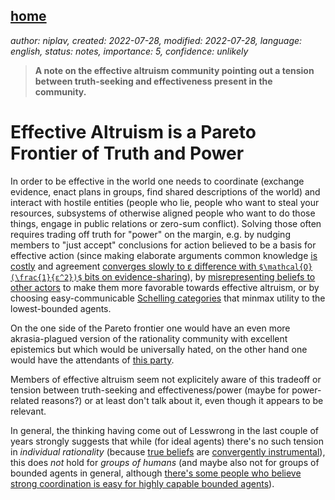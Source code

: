 [home](./index.html)
---------------------

*author: niplav, created: 2022-07-28, modified: 2022-07-28, language: english, status: notes, importance: 5, confidence: unlikely*

> __A note on the effective altruism community pointing out a tension
between truth-seeking and effectiveness present in the community.__

Effective Altruism is a Pareto Frontier of Truth and Power
===========================================================


In order to be effective in the world one needs to coordinate
(exchange evidence, enact plans in groups, find shared descriptions
of the world) and interact with hostile entities (people who lie,
people who want to steal your resources, subsystems of otherwise
aligned people who want to do those things, engage in public
relations or zero-sum conflict). Solving those often requires trading
off truth for "power" on the margin, e.g. by nudging members to
"just accept" conclusions for action believed to be a basis for
effective action (since making elaborate arguments common knowledge [is costly](https://www.lesswrong.com/posts/9QxnfMYccz9QRgZ5z) and agreement [converges slowly to ε difference with `$\mathcal{O}(\frac{1}{ε^2})$` bits on evidence-sharing](https://www.scottaaronson.com/papers/agreestoc.pdf)), by [misrepresenting beliefs to other actors](https://www.lesswrong.com/s/uLEjM2ij5y3CXXW6c/p/fhJkQo34cYw6KqpH3) to make them more favorable towards effective
altruism, or by choosing easy-communicable [Schelling   categories](https://www.lesswrong.com/s/yiFxBWDXnLpbWGTkK/p/edEXi4SpkXfvaX42j) that minmax utility to the lowest-bounded agents.

On the one side of the Pareto frontier one would have an even more
akrasia-plagued version of the rationality community with excellent
epistemics but which would be universally hated, on the other hand one
would have the attendants of [this party](https://aella.substack.com/p/learning-the-elite-class).

Members of effective altruism seem not explicitely aware of this tradeoff or tension between truth-seeking and effectiveness/power (maybe for power-related reasons?) or at least don't talk about it, even though it appears to be relevant.

In general, the thinking having come out of Lesswrong in the last couple of years strongly suggests that while (for ideal agents) there's no such tension in *individual rationality* (because [true beliefs](https://www.semanticscholar.org/paper/The-Basic-AI-Drives-Omohundro/a6582abc47397d96888108ea308c0168d94a230d) are [convergently instrumental](https://arbital.com/p/instrumental_convergence/)), this does *not* hold for *groups of humans* (and maybe also not for groups of bounded agents in general, although [there's some people who believe strong coordination is easy for highly capable bounded agents](https://www.lesswrong.com/posts/uMQ3cqWDPHhjtiesc/agi-ruin-a-list-of-lethalities#Section_B_4___Miscellaneous_unworkable_schemes_)).
